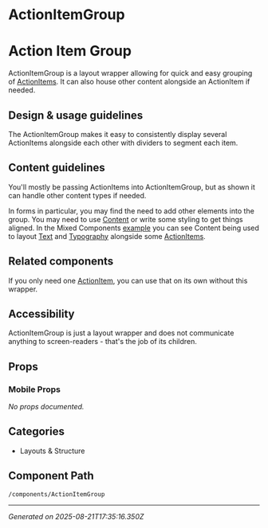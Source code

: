 # ActionItemGroup

# Action Item Group

ActionItemGroup is a layout wrapper allowing for quick and easy grouping of
[ActionItems](/components/ActionItem). It can also house other content alongside
an ActionItem if needed.

## Design & usage guidelines

The ActionItemGroup makes it easy to consistently display several ActionItems
alongside each other with dividers to segment each item.

## Content guidelines

You'll mostly be passing ActionItems into ActionItemGroup, but as shown it can
handle other content types if needed.

In forms in particular, you may find the need to add other elements into the
group. You may need to use [Content](/components/Content) or write some styling
to get things aligned. In the Mixed Components
[example](../?path=/story/components-layouts-and-structure-actionitemgroup-mobile--mixed-components)
you can see Content being used to layout [Text](/components/Text) and
[Typography](/components/Typography) alongside some
[ActionItems](/components/ActionItem).

## Related components

If you only need one [ActionItem](/components/ActionItem), you can use that on
its own without this wrapper.

## Accessibility

ActionItemGroup is just a layout wrapper and does not communicate anything to
screen-readers - that's the job of its children.

## Props

### Mobile Props

_No props documented._

## Categories

- Layouts & Structure

## Component Path

`/components/ActionItemGroup`

---

_Generated on 2025-08-21T17:35:16.350Z_
